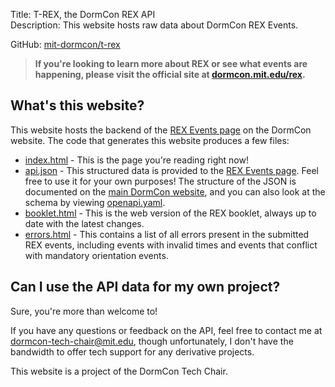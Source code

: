 Title: T-REX, the DormCon REX API  
Description: This website hosts raw data about DormCon REX Events.

GitHub: [mit-dormcon/t-rex][repo]

> **If you're looking to learn more about REX or see what events are happening,
> please visit the official site at [dormcon.mit.edu/rex][rex].**

## What's this website?

This website hosts the backend of the [REX Events page][events] on the DormCon
website. The code that generates this website produces a few files:

- [index.html](./index.html) - This is the page you're reading right now!
- [api.json](./api.json) - This structured data is provided to the [REX Events
  page][events]. Feel free to use it for your own purposes! The structure of the
  JSON is documented on the [main DormCon website][docs], and you can also look
  at the schema by viewing [openapi.yaml](./openapi.yaml).
- [booklet.html](./booklet.html) - This is the web version of the REX booklet,
  always up to date with the latest changes.
- [errors.html](./errors.html) - This contains a list of all errors present in
  the submitted REX events, including events with invalid times and events that
  conflict with mandatory orientation events.

## Can I use the API data for my own project?

Sure, you're more than welcome to!

If you have any questions or feedback on the API, feel free to contact me at
<dormcon-tech-chair@mit.edu>, though unfortunately, I don't have the bandwidth
to offer tech support for any derivative projects.

This website is a project of the DormCon Tech Chair.

[repo]: https://github.com/mit-dormcon/t-rex
[rex]: https://dormcon.mit.edu/rex
[events]: https://dormcon.mit.edu/rex/events
[docs]: https://dormcon.mit.edu/rex/api
